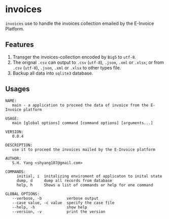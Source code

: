 # invoices

`invoices` use to handle the invoices collection emailed by the E-Invoice Platform.

## Features

1. Transger the invoices-collection encoded by `Big5` to `utf-8`.
2. The orignal `.csv` can output to `.csv` (`utf-8`), `.json`, `.xml` or `.xlsx`; or from `.csv` (`utf-8`), `.json`, `.xml` or `.xlsx` to other types file.
3. Backup all data into `sqlite3` database.

## Usages

```
NAME:
   main - a application to proceed the data of invoice from the E-Invoice platform

USAGE:
   main [global options] command [command options] [arguments...]

VERSION:
   0.0.4

DESCRIPTION:
   use it to proceed the invoices mailed by the E-Invoice platform

AUTHOR:
   S.H. Yang <shyang107@gmail.com>

COMMANDS:
     initial, i  initalizing enviroment of applicaton to inital state
     dump, d     dump all records from database
     help, h     Shows a list of commands or help for one command

GLOBAL OPTIONS:
   --verbose, -b           verbose output
   --case value, -c value  specify the case file
   --help, -h              show help
   --version, -v           print the version
```
